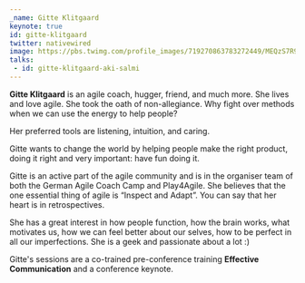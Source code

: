 ```yaml
---
_name: Gitte Klitgaard
keynote: true
id: gitte-klitgaard
twitter: nativewired
image: https://pbs.twimg.com/profile_images/719270863783272449/MEQzS7R9.jpg
talks:
 - id: gitte-klitgaard-aki-salmi
---
```

**Gitte Klitgaard** is an agile coach, hugger, friend, and much more. She lives and love agile. She took the oath of non-allegiance. Why fight over methods when we can use the energy to help people?

Her preferred tools are listening, intuition, and caring.

Gitte wants to change the world by helping people make the right product, doing it right and very important: have fun doing it.

Gitte is an active part of the agile community and is in the organiser team of both the German Agile Coach Camp and Play4Agile. She believes that the one essential thing of agile is “Inspect and Adapt”. You can say that her heart is in retrospectives.

She has a great interest in how people function, how the brain works, what motivates us, how we can feel better about our selves, how to be perfect in all our imperfections.
She is a geek and passionate about a lot :)

Gitte's sessions are a co-trained pre-conference training **Effective Communication** and a conference keynote.
